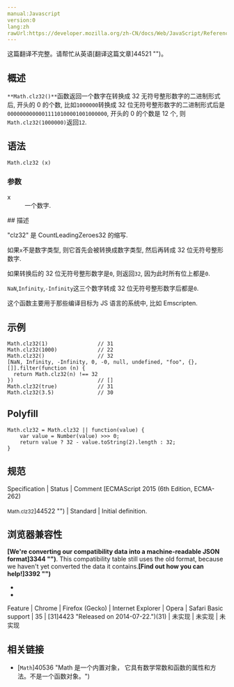```yaml
---
manual:Javascript
version:0
lang:zh
rawUrl:https://developer.mozilla.org/zh-CN/docs/Web/JavaScript/Reference/Global_Objects/Math/clz32
---
```




这篇翻译不完整。请帮忙从英语[翻译这篇文章]44521 "")。





## 概述<a name="Summary"></a>


`**Math.clz32()**`函数返回一个数字在转换成 32 无符号整形数字的二进制形式后, 开头的 0 的个数, 比如`1000000`转换成 32 位无符号整形数字的二进制形式后是`00000000000011110100001001000000`, 开头的 0 的个数是 12 个, 则`Math.clz32(1000000)`返回`12`.


## 语法<a name="Syntax"></a>

```
Math.clz32 (x)

```

### 参数<a name="Parameters"></a>
<dl><dt id=''>x</dt><dd>一个数字.</dd></dl>
## 描述<a name="描述"></a>


&quot;clz32&quot; 是 CountLeadingZeroes32 的缩写.



如果`x`不是数字类型, 则它首先会被转换成数字类型, 然后再转成 32 位无符号整形数字.



如果转换后的 32 位无符号整形数字是`0`, 则返回`32`, 因为此时所有位上都是`0`.



`NaN`,`Infinity`,`-Infinity`这三个数字转成 32 位无符号整形数字后都是`0`.



这个函数主要用于那些编译目标为 JS 语言的系统中, 比如 Emscripten.


## 示例<a name="示例"></a>

```
Math.clz32(1)                // 31
Math.clz32(1000)             // 22 
Math.clz32()                 // 32
[NaN, Infinity, -Infinity, 0, -0, null, undefined, "foo", {}, []].filter(function (n) {
  return Math.clz32(n) !== 32
})                           // []
Math.clz32(true)             // 31
Math.clz32(3.5)              // 30
```

## Polyfill<a name="Compatibility"></a>

```
Math.clz32 = Math.clz32 || function(value) {
    var value = Number(value) >>> 0;
    return value ? 32 - value.toString(2).length : 32;
}
```

## 规范<a name="规范"></a>

Specification | Status | Comment 
[ECMAScript 2015 (6th Edition, ECMA-262)<br></br><small>Math.clz32</small>]44522 "") | Standard | Initial definition. 


## 浏览器兼容性<a name="浏览器兼容性"></a>


**[We&#39;re converting our compatibility data into a machine-readable JSON format]3344 "")**. This compatibility table still uses the old format, because we haven&#39;t yet converted the data it contains.**[Find out how you can help!]3392 "")**


* 
* 

Feature | Chrome | Firefox (Gecko) | Internet Explorer | Opera | Safari 
Basic support | 35 | [31]4423 "Released on 2014-07-22.")(31) | 未实现 | 未实现 | 未实现 





## 相关链接<a name="See_also"></a>

* [`Math`]40536 "Math 是一个内置对象， 它具有数学常数和函数的属性和方法。不是一个函数对象。")




